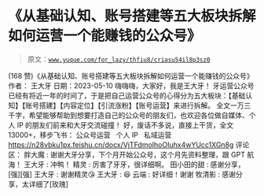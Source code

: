 # 《从基础认知、账号搭建等五大板块拆解如何运营一个能赚钱的公众号》

> 原文：[`www.yuque.com/for_lazy/thfiu8/criasu54il8p3sz0`](https://www.yuque.com/for_lazy/thfiu8/criasu54il8p3sz0)

<ne-h2 id="827a9693" data-lake-id="827a9693"><ne-heading-ext><ne-heading-anchor></ne-heading-anchor><ne-heading-fold></ne-heading-fold></ne-heading-ext><ne-heading-content><ne-text id="u2c64f1a3">(168 赞)《从基础认知、账号搭建等五大板块拆解如何运营一个能赚钱的公众号》</ne-text></ne-heading-content></ne-h2> <ne-p id="u43f9fb75" data-lake-id="u43f9fb75"><ne-text id="uffc9dc92">作者： 王大牙</ne-text></ne-p> <ne-p id="uf21dbe6d" data-lake-id="uf21dbe6d"><ne-text id="u2e843c68">日期：2023-05-10</ne-text></ne-p> <ne-p id="u7667fcbd" data-lake-id="u7667fcbd"><ne-text id="u16d79cdf">嗨嗨嗨，大家好，我是王大牙！</ne-text></ne-p> <ne-p id="u09d013d5" data-lake-id="u09d013d5"><ne-text id="u7a77b170">牙运营公众号已经有将近一年的时间了，于是把自己运营公众号的心得分为五大板块：【基础认知】【账号搭建】【内容定位】【引流涨粉】【账号运营】来进行拆解。</ne-text></ne-p> <ne-p id="u878ea855" data-lake-id="u878ea855"><ne-text id="u568035b4">全文一万三千字，希望能够帮助到想要打造自己的公众号的朋友们，也欢迎各位做自媒体、个人 IP 的朋友们前来和大牙交流碰撞！</ne-text></ne-p> <ne-p id="u4935369d" data-lake-id="u4935369d"><ne-text id="ufaf23446">好，废话不多说，直接上干货，全文 13000+，移步飞书：</ne-text></ne-p> <ne-p id="uf04b6623" data-lake-id="uf04b6623"><ne-text id="u6e081400">公众号运营   个人 IP   私域运营</ne-text> [<ne-text id="u443ebf37">https://n28vbku1px.feishu.cn/docx/VjTFdmoIhoOIuhx4wYUcc1XGn8g</ne-text>](https://n28vbku1px.feishu.cn/docx/VjTFdmoIhoOIuhx4wYUcc1XGn8g)</ne-p> <ne-hole id="u38095e5a" data-lake-id="u38095e5a"><ne-card data-card-name="hr" data-card-type="block" id="FYaSG" data-event-boundary="card"><ne-p id="u95d9f9d3" data-lake-id="u95d9f9d3"><ne-text id="u56172636">评论区：</ne-text></ne-p> <ne-p id="u9576123f" data-lake-id="u9576123f"><ne-text id="u2331fc63">胖大魔 : 谢谢大牙分享，下个月开始公众号，这个月先资料整理，跟 GPT 航海！</ne-text> <ne-text id="ufb393c18">王大牙 : 冲鸭！</ne-text> <ne-text id="u1f455bf1">精灵 : 厉害了牙牙，很详细啊。</ne-text> <ne-text id="uc6867d68">田小田的甜 : 感谢分享，[强][强]</ne-text> <ne-text id="u27a9f126">王大牙 : 谢谢精灵😘</ne-text> <ne-text id="uea952dad">王大牙 : 😆</ne-text> <ne-text id="uebfb5901">云端 : 好详细！谢谢</ne-text> <ne-text id="ub721e01b">牧清影 : 感谢分享，太详细了[玫瑰]</ne-text></ne-p></ne-card></ne-hole>